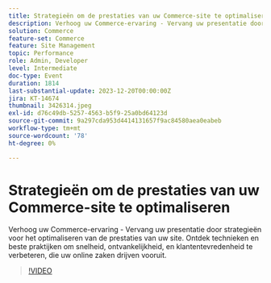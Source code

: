 ```yaml
---
title: Strategieën om de prestaties van uw Commerce-site te optimaliseren
description: Verhoog uw Commerce-ervaring - Vervang uw presentatie door strategieën voor het optimaliseren van de prestaties van uw site. Ontdek technieken en beste praktijken om snelheid, ontvankelijkheid, en klantentevredenheid te verbeteren, die uw online zaken drijven vooruit.
solution: Commerce
feature-set: Commerce
feature: Site Management
topic: Performance
role: Admin, Developer
level: Intermediate
doc-type: Event
duration: 1814
last-substantial-update: 2023-12-20T00:00:00Z
jira: KT-14674
thumbnail: 3426314.jpeg
exl-id: d76c49db-5257-4563-b5f9-25a0bd64123d
source-git-commit: 9a297cda953d4414131657f9ac84580aea0eabeb
workflow-type: tm+mt
source-wordcount: '78'
ht-degree: 0%

---
```


# Strategieën om de prestaties van uw Commerce-site te optimaliseren

Verhoog uw Commerce-ervaring - Vervang uw presentatie door strategieën voor het optimaliseren van de prestaties van uw site. Ontdek technieken en beste praktijken om snelheid, ontvankelijkheid, en klantentevredenheid te verbeteren, die uw online zaken drijven vooruit.

>[!VIDEO](https://video.tv.adobe.com/v/3426314/?learn=on)
